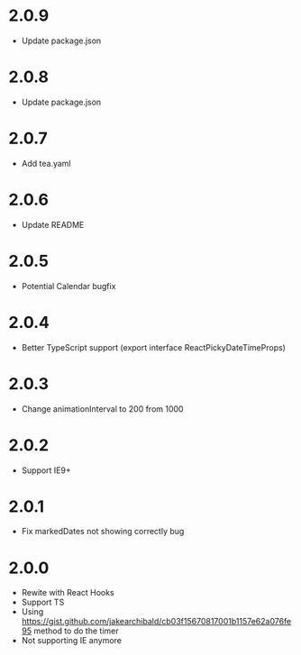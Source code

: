 # 2.0.9

- Update package.json

# 2.0.8

- Update package.json

# 2.0.7

- Add tea.yaml

# 2.0.6

- Update README

# 2.0.5

- Potential Calendar bugfix

# 2.0.4

- Better TypeScript support (export interface ReactPickyDateTimeProps)

# 2.0.3

- Change animationInterval to 200 from 1000

# 2.0.2

- Support IE9+

# 2.0.1

- Fix markedDates not showing correctly bug

# 2.0.0

- Rewite with React Hooks
- Support TS
- Using https://gist.github.com/jakearchibald/cb03f15670817001b1157e62a076fe95 method to do the timer
- Not supporting IE anymore